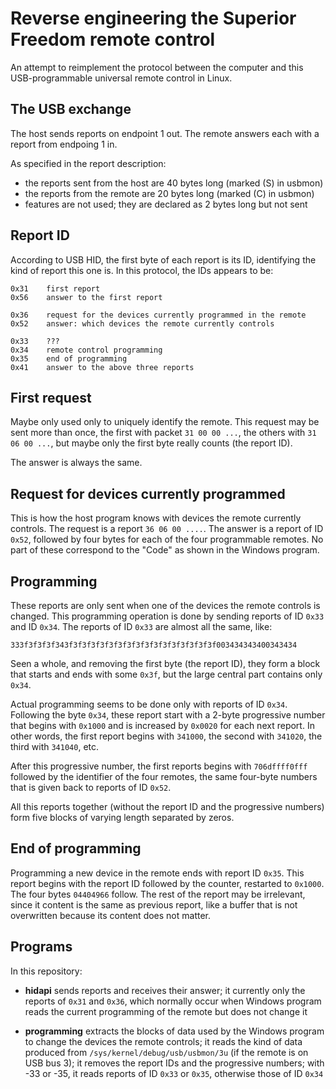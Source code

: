 Reverse engineering the Superior Freedom remote control
=======================================================

An attempt to reimplement the protocol between the computer and this USB-programmable universal remote control in Linux.

The USB exchange
----------------

The host sends reports on endpoint 1 out.
The remote answers each with a report from endpoing 1 in.

As specified in the report description:

- the reports sent from the host are 40 bytes long
  (marked (S) in usbmon)
- the reports from the remote are 20 bytes long
  (marked (C) in usbmon)
- features are not used; they are declared as 2 bytes long but not sent

Report ID
---------

According to USB HID, the first byte of each report is its ID, identifying the kind of report this one is. In this protocol, the IDs appears to be:

```
0x31	first report
0x56	answer to the first report

0x36	request for the devices currently programmed in the remote
0x52	answer: which devices the remote currently controls

0x33	???
0x34	remote control programming
0x35	end of programming
0x41	answer to the above three reports
```

First request
-------------

Maybe only used only to uniquely identify the remote. This request may be sent more than once, the first with packet `31 00 00 ...`, the others with `31 06 00 ...`, but maybe only the first byte really counts (the report ID).

The answer is always the same.

Request for devices currently programmed
----------------------------------------

This is how the host program knows with devices the remote currently controls. The request is a report `36 06 00 ....`. The answer is a report of ID `0x52`, followed by four bytes for each of the four programmable remotes. No part of these correspond to the "Code" as shown in the Windows program.

Programming
-----------

These reports are only sent when one of the devices the remote controls is changed. This programming operation is done by sending reports of ID `0x33` and ID `0x34`. The reports of ID `0x33` are almost all the same, like:

```
333f3f3f3f343f3f3f3f3f3f3f3f3f3f3f3f3f3f3f3f3f003434343400343434
```

Seen a whole, and removing the first byte (the report ID), they form a block that starts and ends with some `0x3f`, but the large central part contains only `0x34`.

Actual programming seems to be done only with reports of ID `0x34`. Following the byte `0x34`, these report start with a 2-byte progressive number that begins with `0x1000` and is increased by `0x0020` for each next report. In other words, the first report begins with `341000`, the second with `341020`, the third with `341040`, etc.

After this progressive number, the first reports begins with `706dffff0fff` followed by the identifier of the four remotes, the same four-byte numbers that is given back to reports of ID `0x52`.

All this reports together (without the report ID and the progressive numbers) form five blocks of varying length separated by zeros.

End of programming
------------------

Programming a new device in the remote ends with report ID `0x35`. This report begins with the report ID followed by the counter, restarted to `0x1000`. The four bytes `04404966` follow. The rest of the report may be irrelevant, since it content is the same as previous report, like a buffer that is not overwritten because its content does not matter.

Programs
--------

In this repository:

- **hidapi** sends reports and receives their answer; it currently only the reports of `0x31` and `0x36`, which normally occur when Windows program reads the current programming of the remote but does not change it

- **programming** extracts the blocks of data used by the Windows program to change the devices the remote controls; it reads the kind of data produced from `/sys/kernel/debug/usb/usbmon/3u` (if the remote is on USB bus 3); it removes the report IDs and the progressive numbers; with -33 or -35, it reads reports of ID `0x33` or `0x35`, otherwise those of ID `0x34`

